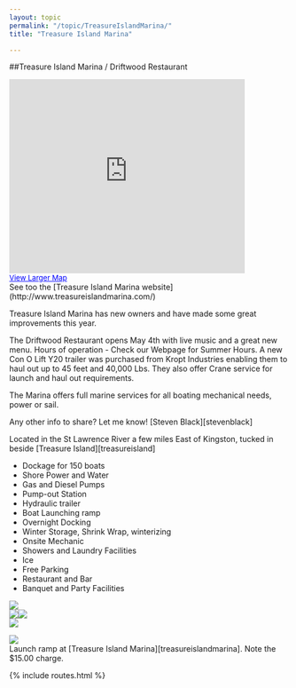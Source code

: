 ```yaml
---
layout: topic
permalink: "/topic/TreasureIslandMarina/"
title: "Treasure Island Marina"

---
```


##Treasure Island Marina / Driftwood Restaurant
<div class="floatright" style="width: 430px;">
<iframe width="425" height="350" frameborder="no" scrolling="no" marginheight="0" marginwidth="0" src="http://maps.google.com/maps?f=q&hl=en&geocode=&q=Treasure+Island+Marina&sll=37.0625,-95.677068&sspn=46.677964,116.71875&ie=UTF8&t=k&om=1&ll=44.263796,-76.378176&spn=0.002593,0.007124&output=embed&s=AARTsJpHz7ugUG5ke4Qj-5IqxH99qwwyTw"></iframe><br/><a href="http://maps.google.com/maps?f=q&hl=en&geocode=&q=Treasure+Island+Marina&sll=37.0625,-95.677068&sspn=46.677964,116.71875&ie=UTF8&t=k&om=1&ll=44.263796,-76.378176&spn=0.002593,0.007124&source=embed" style="color:#0000FF;text-align:left;font-size:small">View Larger Map</a></div>
See too the [Treasure Island Marina website](http://www.treasureislandmarina.com/)

Treasure Island Marina has new owners and have made some great improvements this year.

The Driftwood Restaurant opens May 4th with live music and a great new menu.
Hours of operation - Check our Webpage for Summer Hours.
A new Con O Lift Y20 trailer was purchased from Kropt Industries enabling them to haul out up to 45 feet and 40,000 Lbs.
They also offer Crane service for launch and haul out requirements.

The Marina offers full marine services for all boating mechanical needs, power or sail.

  Any other info to share?  Let me know! [Steven Black][stevenblack]

Located in the St Lawrence River a few miles East of Kingston, tucked in beside [Treasure Island][treasureisland]

* Dockage for 150 boats
* Shore Power and Water
* Gas and Diesel Pumps
* Pump-out Station
* Hydraulic trailer
* Boat Launching ramp
* Overnight Docking
* Winter Storage, Shrink Wrap, winterizing
* Onsite Mechanic
* Showers and Laundry Facilities
* Ice
* Free Parking
* Restaurant and Bar
* Banquet and Party Facilities

<img src="Images\Aerial\TreasureIslandMarinaAerial.jpg"><br>
<img src="http://k7Waterfront.org/Images/TreasureIslandMarina00.JPG"><img src="http://k7Waterfront.org/Images/TreasureIslandMarina01.JPG"><br>
<img src="http://k7Waterfront.org/Images/TreasureIslandMarina02.JPG"><br>

<img src="http://k7Waterfront.org/Images/TreasureIslandLaunchRamp.JPG"><br>
Launch ramp at [Treasure Island Marina][treasureislandmarina].  Note the $15.00 charge.

{% include routes.html %}
